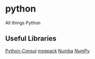 # python
All things Python

Useful Libraries
----------------
[Python-Consul](https://python-consul.readthedocs.io/en/latest/)
[msgpack](https://msgpack.org/)
[Numba](http://numba.pydata.org/)
[NumPy](http://numpy.org/)
